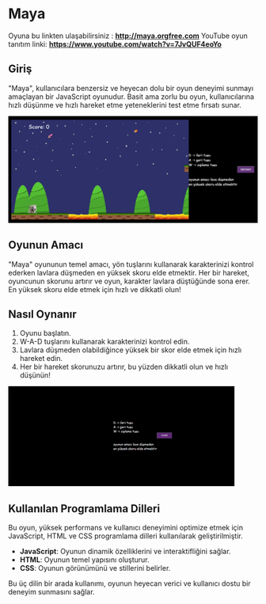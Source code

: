 # Maya

Oyuna bu linkten ulaşabilirsiniz : **http://maya.orgfree.com**
YouTube oyun tanıtım linki: **https://www.youtube.com/watch?v=7JvQUF4eoYo**

## Giriş
"Maya", kullanıcılara benzersiz ve heyecan dolu bir oyun deneyimi sunmayı amaçlayan bir JavaScript oyunudur. Basit ama zorlu bu oyun, kullanıcılarına hızlı düşünme ve hızlı hareket etme yeteneklerini test etme fırsatı sunar.

![Oyun İçi Görüntü1](images/readmeImages/gameImage1.png)


## Oyunun Amacı
"Maya" oyununun temel amacı, yön tuşlarını kullanarak karakterinizi kontrol ederken lavlara düşmeden en yüksek skoru elde etmektir. Her bir hareket, oyuncunun skorunu artırır ve oyun, karakter lavlara düştüğünde sona erer. En yüksek skoru elde etmek için hızlı ve dikkatli olun!

## Nasıl Oynanır
1. Oyunu başlatın.
2. W-A-D tuşlarını kullanarak karakterinizi kontrol edin.
3. Lavlara düşmeden olabildiğince yüksek bir skor elde etmek için hızlı hareket edin.
4. Her bir hareket skorunuzu artırır, bu yüzden dikkatli olun ve hızlı düşünün!

![Oyun İçi Görüntü](images/readmeImages/gamePlay.gif)

## Kullanılan Programlama Dilleri
Bu oyun, yüksek performans ve kullanıcı deneyimini optimize etmek için JavaScript, HTML ve CSS programlama dilleri kullanılarak geliştirilmiştir. 

- **JavaScript**: Oyunun dinamik özelliklerini ve interaktifliğini sağlar.
- **HTML**: Oyunun temel yapısını oluşturur.
- **CSS**: Oyunun görünümünü ve stillerini belirler.


Bu üç dilin bir arada kullanımı, oyunun heyecan verici ve kullanıcı dostu bir deneyim sunmasını sağlar.
